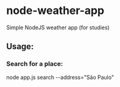 # node-weather-app
Simple NodeJS weather app (for studies)

## Usage:
### Search for a place:
node app.js search --address="São Paulo"
